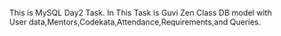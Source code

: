 This is MySQL Day2 Task.
In This Task is Guvi Zen Class DB model with User data,Mentors,Codekata,Attendance,Requirements,and Queries.